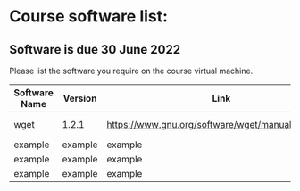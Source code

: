 # Course software list:
## Software is due 30 June 2022
Please list the software you require on the course virtual machine. 

| Software  Name | Version | Link | Session |
|----------------|---------|------|----------|
|wget| 1.2.1 | https://www.gnu.org/software/wget/manual/wget.html | intro to unix| 
| example | example | example | example |
| example | example | example | example |
| example | example | example | example |
